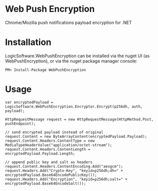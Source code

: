 # Web Push Encryption
Chrome/Mozilla push notifications payload encryption for .NET

# Installation

LogicSoftware.WebPushEncryption can be installed via the nuget UI (as WebPushEncryption), or via the nuget package manager console:

    PM> Install-Package WebPushEncryption

# Usage 

    var encryptedPayload = LogicSoftware.WebPushEncryption.Encryptor.Encrypt(p256dh, auth, payload);

    HttpRequestMessage request = new HttpRequestMessage(HttpMethod.Post, pushEndpoint);

    // send encrypted payload instead of original
    request.Content = new ByteArrayContent(encryptedPayload.Payload);
    request.Content.Headers.ContentType = new MediaTypeHeaderValue("application/octet-stream");
    request.Content.Headers.ContentLength = encryptedPayload.Payload.Length;

    // append public key and salt as headers
    request.Content.Headers.ContentEncoding.Add("aesgcm");
    request.Headers.Add("Crypto-Key", "keyid=p256dh;dh=" + encryptedPayload.Base64EncodePublicKey());
    request.Headers.Add("Encryption", "keyid=p256dh;salt=" + encryptedPayload.Base64EncodeSalt());
